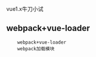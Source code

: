 vue1.x牛刀小试

<!-- toc -->


## webpack+vue-loader
```
    webpack+vue-loader
    webpack加载模块
```































